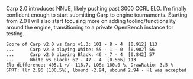 
Carp 2.0 introduces NNUE, likely pushing past 3000 CCRL ELO. I'm finally confident enough to start submitting Carp to engine tournaments.
Starting from 2.0 I will also start focusing more on adding tooling/functionality around the engine, transitioning to a private OpenBench instance for testing.

```
Score of Carp v2.0 vs Carp v1.3: 101 - 8 - 4  [0.912] 113
...      Carp v2.0 playing White: 55 - 1 - 0  [0.982] 56
...      Carp v2.0 playing Black: 46 - 7 - 4  [0.842] 57
...      White vs Black: 62 - 47 - 4  [0.566] 113
Elo difference: 405.1 +/- 118.7, LOS: 100.0 %, DrawRatio: 3.5 %
SPRT: llr 2.96 (100.5%), lbound -2.94, ubound 2.94 - H1 was accepted
```